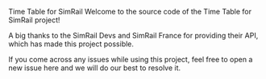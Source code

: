 Time Table for SimRail
Welcome to the source code of the Time Table for SimRail project!

A big thanks to the SimRail Devs and SimRail France for providing their API, which has made this project possible.

If you come across any issues while using this project, feel free to open a new issue here and we will do our best to resolve it.
